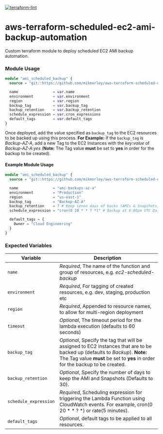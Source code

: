 [![terraform-lint](https://github.com/mikmorley/aws-terraform-scheduled-ec2-ami-backup-automation/actions/workflows/terraform-lint.yml/badge.svg)](https://github.com/mikmorley/aws-terraform-scheduled-ec2-ami-backup-automation/actions/workflows/terraform-lint.yml)

# aws-terraform-scheduled-ec2-ami-backup-automation

Custom terraform module to deploy scheduled EC2 AMI backup automation.

### Module Usage

```terraform
module "ami_scheduled_backup" {
  source = "git::https://github.com/mikmorley/aws-terraform-scheduled-ec2-ami-backup-automation.git?ref=v1.1.0"

  name                = var.name
  environment         = var.environment
  region              = var.region
  backup_tag          = var.backup_tag
  backup_retention    = var.backup_retention
  schedule_expression = var.cron_expressions
  default_tags        = var.default_tags
}
```

Once deployed, add the value specified as `backup_tag` to the EC2 resources to be backed up using this process. **For Example:** If the `backup_tag` is _Backup-AZ-A_, add a new Tag to the EC2 Instances with the _key_:_value_ of _Backup-AZ-A_:_yes_ (**Note:** The Tag value **must** be set to **yes** in order for the backup to be created).

#### Example Module Usage

```terraform
module "ami_scheduled_backup" {
  source = "git::https://github.com/mikmorley/aws-terraform-scheduled-ec2-ami-backup-automation.git?ref=v1.1.0"

  name                = "ami-backups-az-a"
  environment         = "Production"
  region              = "us-east-1"
  backup_tag          = "Backup-AZ-A"
  backup_retention    = 7 # Keep seven days of backs (AMIs & Snapshots)
  schedule_expression = "cron(0 20 * * ? *)" # Backup at 8:00pm UTC Daily

  default_tags = {
    Owner = "Cloud Engineering"
  }
}
```

### Expected Variables

|Variable|Description|
|---|---|
|`name`|_Required_, The name of the function and group of resources, e.g. _ec2-scheduled-backup_|
|`environment`|_Required_, For tagging of created resources, e.g. dev, staging, production etc|
|`region`|_Required_, Appended to resource names, to allow for multi-region deployment|
|`timeout`|_Optional_, The timeout period for the lambda execution (defaults to 60 seconds)|
|`backup_tag`|_Optional_, Specify the tag that will be assigned to EC2 instances that are to be backed up (defaults to _Backup_). **Note:** The Tag value **must** be set to **yes** in order for the backup to be created.|
|`backup_retention`|_Optional_, Specify the number of days to keep the AMI and Snapshots (Defaults to 30).|
|`schedule_expression`|_Required_, Scheduling expression for triggering the Lambda Function using CloudWatch events. For example, cron(0 20 * * ? *) or rate(5 minutes).|
|`default_tags`|_Optional_, default tags to be applied to all resources.|
